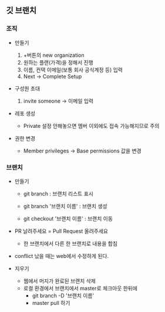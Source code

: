 ## 깃 브랜치

### 조직

* 만들기
  1. +버튼의 new organization 
  2. 원하는 플랜(가격)을 정해서 진행
  3. 이름, 컨택 이메일(보통 회사 공식계정 등) 입력
  4. Next -> Complete Setup
* 구성원 초대
  1. invite someone -> 이메일 입력
* 레포 생성
  * Private 설정 안해놓으면 멤버 이외에도 접속 가능해지므로 주의

* 권한 변경
  * Member privileges -> Base permissions 값을 변경

### 브랜치 

* 만들기

  * git branch : 브랜치 리스트 표시
  * git branch '브랜치 이름' : 브랜치 생성

  * git checkout '브랜치 이름' : 브랜치 이동

    

* PR 날려주세요 = Pull Request 올려주세요
  * 한 브랜치에서 다른 한 브랜치로 내용을 합침
* conflict 났을 때는 web에서 수정하게 된다.
* 지우기
  * 웹에서 머지가 완료된 브랜치 삭제
  * 로컬 환경에서 브랜치에서 master로 체크아웃 한뒤에
    * git branch -D '브랜치 이름'
    * master pull 하기
